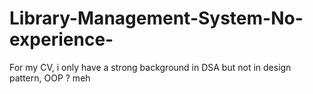 # Library-Management-System-No-experience-

For my CV,
i only have a strong background in DSA but not in design pattern,
OOP ? meh
